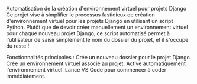 Automatisation de la création d'environnement virtuel pour projets Django
Ce projet vise à simplifier le processus fastidieux de création d'environnement virtuel pour les projets Django en utilisant un script Python. Plutôt que de devoir créer manuellement un environnement virtuel pour chaque nouveau projet Django, ce script automatisé permet à l'utilisateur de saisir simplement le nom du dossier du projet, et il s'occupe du reste !

Fonctionnalités principales :
Crée un nouveau dossier pour le projet Django.
Crée un environnement virtuel associé au projet.
Active automatiquement l'environnement virtuel.
Lance VS Code pour commencer à coder immédiatement.
